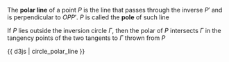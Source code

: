 The **polar line** of a point $P$ is the line that passes through the inverse $P'$ and is perpendicular to $OPP'$. $P$ is called the **pole** of such line

If $P$ lies outside the inversion circle $\Gamma$, then the polar of $P$ intersects $\Gamma$ in the tangency points of the two tangents to $\Gamma$ thrown from $P$

{{ d3js | circle_polar_line }}